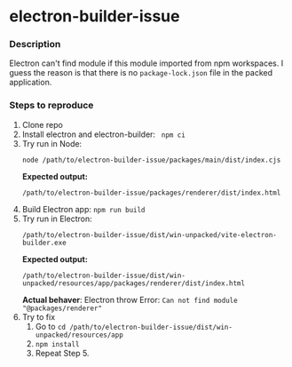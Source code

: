 # electron-builder-issue

### Description
Electron can't find module if this module imported from npm workspaces. I guess the reason is that there is no `package-lock.json` file in the packed application.


### Steps to reproduce
1. Clone repo 
2. Install electron and electron-builder: ``` npm ci```
3. Try run in Node:
    ```
    node /path/to/electron-builder-issue/packages/main/dist/index.cjs
    ```
    **Expected output:**
    ```
    /path/to/electron-builder-issue/packages/renderer/dist/index.html
    ```
4. Build Electron app: `npm run build`
5. Try run in Electron:
    ```
    /path/to/electron-builder-issue/dist/win-unpacked/vite-electron-builder.exe
    ```
    **Expected output:**
    ```
    /path/to/electron-builder-issue/dist/win-unpacked/resources/app/packages/renderer/dist/index.html
    ```
    **Actual behaver**:
    Electron throw Error: `Can not find module "@packages/renderer"`
6. Try to fix
    1. Go to `cd /path/to/electron-builder-issue/dist/win-unpacked/resources/app`
    2. `npm install`
    3. Repeat Step 5.
